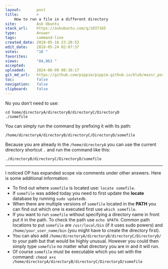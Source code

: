 ```yaml
---
layout:       post
title:        >
    How to run a file in a different directory
site:         Ask Ubuntu
stack_url:    https://askubuntu.com/q/1037165
type:         Answer
tags:         command-line
created_date: 2018-05-16 23:20:52
edit_date:    2018-05-24 02:07:37
votes:        "10 "
favorites:    
views:        "84,863 "
accepted:     
uploaded:     2024-06-09 08:36:17
git_md_url:   https://github.com/pippim/pippim.github.io/blob/main/_posts/2018/2018-05-16-How-to-run-a-file-in-a-different-directory.md
toc:          false
navigation:   false
clipboard:    false
---
```


No you don't need to use:

``` 
cd home/directoryA/directoryB/directoryC/DirectoryD
./somefile 
```

You can simply run the command by prefixing it with its path:

``` 
/home/directoryA/directoryB/directoryC/DirectoryD/somefile
```

Because you are already in the `/home/directoryA` you can use the current directory shortcut `.` and run the command like this:

``` 
./directoryB/directoryC/DirectoryD/somefile
```


----------

I noticed OP has expanded scope via comments under other answers. Here is some additional information:

- To find out where `somefile` is located use: `locate somefile`.
- If `somefile` was added today you need to first update the **locate** database by running `sudo updatedb`.
- When there are multiple versions of `somefile` located in the **PATH** you can find out which one is executed first use `which somefile`.
- If you want to run `somefile` without specifying a directory name in front put it in the path. To check the path use `echo $PATH`. Common path locations to put `somefile` are `/usr/local/bin` (if it uses sudo powers) and `/home/your_user_name/bin` (you might have to create the directory first).
- You can also add `/home/directoryA/directoryB/directoryC/DirectoryD/` to your path but that would be highly unusual. However you could then simply type `somefile` no matter what directory you are in and it will run.
- Of course `somefile` must be executable which you set with the command: `chmod a+x /home/directoryA/directoryB/directoryC/DirectoryD/somefile`
